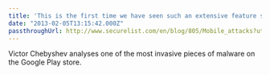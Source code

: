 ```yaml
---
title: 'This is the first time we have seen such an extensive feature set in one mobile application'
date: "2013-02-05T13:15:42.000Z"
passthroughUrl: http://www.securelist.com/en/blog/805/Mobile_attacks?utm_source=loopinsight.com&utm_medium=referral&utm_campaign=Feed%3A+loopinsight%2FKqJb+%28The+Loop%29
---
```


Victor Chebyshev analyses one of the most invasive pieces of malware on the Google Play store.